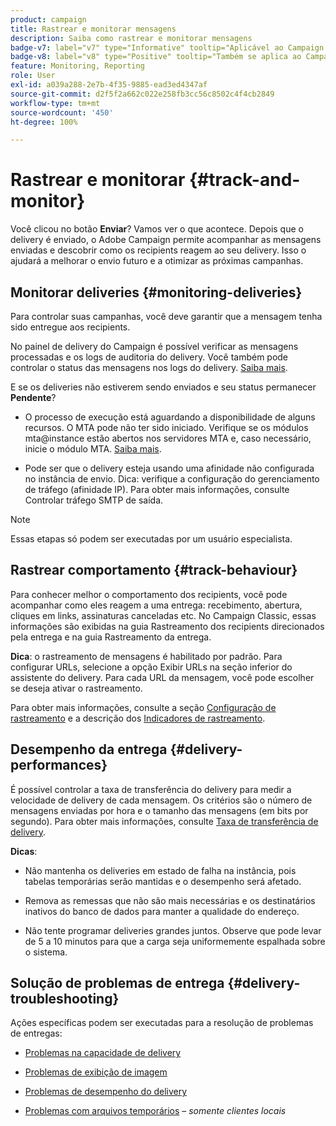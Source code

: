 ```yaml
---
product: campaign
title: Rastrear e monitorar mensagens
description: Saiba como rastrear e monitorar mensagens
badge-v7: label="v7" type="Informative" tooltip="Aplicável ao Campaign Classic v7"
badge-v8: label="v8" type="Positive" tooltip="Também se aplica ao Campaign v8"
feature: Monitoring, Reporting
role: User
exl-id: a039a288-2e7b-4f35-9885-ead3ed4347af
source-git-commit: d2f5f2a662c022e258fb3cc56c8502c4f4cb2849
workflow-type: tm+mt
source-wordcount: '450'
ht-degree: 100%

---
```


# Rastrear e monitorar {#track-and-monitor}

Você clicou no botão **Enviar**? Vamos ver o que acontece. Depois que o delivery é enviado, o Adobe Campaign permite acompanhar as mensagens enviadas e descobrir como os recipients reagem ao seu delivery. Isso o ajudará a melhorar o envio futuro e a otimizar as próximas campanhas.

## Monitorar deliveries {#monitoring-deliveries}

Para controlar suas campanhas, você deve garantir que a mensagem tenha sido entregue aos recipients.

No painel de delivery do Campaign é possível verificar as mensagens processadas e os logs de auditoria do delivery.
Você também pode controlar o status das mensagens nos logs do delivery. [Saiba mais](about-delivery-monitoring.md).

E se os deliveries não estiverem sendo enviados e seu status permanecer **Pendente**?

* O processo de execução está aguardando a disponibilidade de alguns recursos. O MTA pode não ter sido iniciado.
Verifique se os módulos mta@instance estão abertos nos servidores MTA e, caso necessário, inicie o módulo MTA. [Saiba mais](../../production/using/administration.md).

* Pode ser que o delivery esteja usando uma afinidade não configurada no instância de envio.
Dica: verifique a configuração do gerenciamento de tráfego (afinidade IP). Para obter mais informações, consulte Controlar tráfego SMTP de saída.

>[!NOTE]
>
>Essas etapas só podem ser executadas por um usuário especialista.

## Rastrear comportamento {#track-behaviour}

Para conhecer melhor o comportamento dos recipients, você pode acompanhar como eles reagem a uma entrega: recebimento, abertura, cliques em links, assinaturas canceladas etc. No Campaign Classic, essas informações são exibidas na guia Rastreamento dos recipients direcionados pela entrega e na guia Rastreamento da entrega.

**Dica**: o rastreamento de mensagens é habilitado por padrão. Para configurar URLs, selecione a opção Exibir URLs na seção inferior do assistente do delivery. Para cada URL da mensagem, você pode escolher se deseja ativar o rastreamento.

Para obter mais informações, consulte a seção [Configuração de rastreamento](how-to-configure-tracked-links.md) e a descrição dos [Indicadores de rastreamento](../../reporting/using/delivery-reports.md#tracking-indicators).

## Desempenho da entrega {#delivery-performances}

É possível controlar a taxa de transferência do delivery para medir a velocidade de delivery de cada mensagem. Os critérios são o número de mensagens enviadas por hora e o tamanho das mensagens (em bits por segundo). Para obter mais informações, consulte [Taxa de transferência de delivery](../../reporting/using/global-reports.md#delivery-throughput).

**Dicas**:

* Não mantenha os deliveries em estado de falha na instância, pois tabelas temporárias serão mantidas e o desempenho será afetado.

* Remova as remessas que não são mais necessárias e os destinatários inativos do banco de dados para manter a qualidade do endereço.

* Não tente programar deliveries grandes juntos. Observe que pode levar de 5 a 10 minutos para que a carga seja uniformemente espalhada sobre o sistema.

## Solução de problemas de entrega {#delivery-troubleshooting}

Ações específicas podem ser executadas para a resolução de problemas de entregas:

* [Problemas na capacidade de delivery](../../production/using/performance-and-throughput-issues.md#deliverability_issues)

* [Problemas de exibição de imagem](../../production/using/image-display-issues.md)

* [Problemas de desempenho do delivery](delivery-performances.md)

* [Problemas com arquivos temporários](../../production/using/temporary-files.md) – *somente clientes locais*
